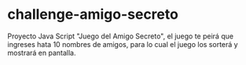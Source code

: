 # challenge-amigo-secreto
Proyecto Java Script "Juego del Amigo Secreto", el juego te peirá que ingreses hata 10 nombres de amigos, para lo cual el juego los sorterá y mostrará en pantalla.
